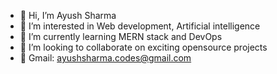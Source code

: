- 👋 Hi, I’m Ayush Sharma
- 👀 I’m interested in Web development, Artificial intelligence
- 🌱 I’m currently learning MERN stack and DevOps
- 💞️ I’m looking to collaborate on exciting opensource projects
- 📧 Gmail: ayushsharma.codes@gmail.com

